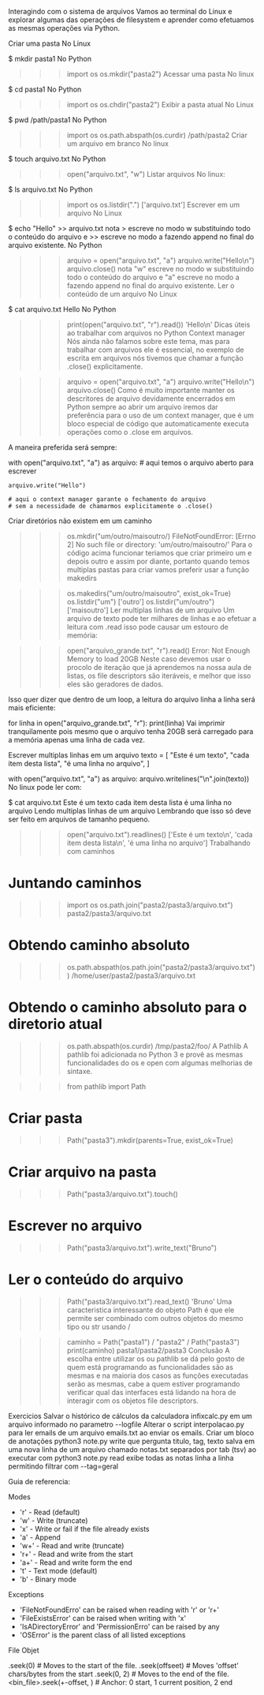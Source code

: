 Interagindo com o sistema de arquivos
Vamos ao terminal do Linux e explorar algumas das operações de filesystem e aprender como efetuamos as mesmas operações via Python.

Criar uma pasta
No Linux

$ mkdir pasta1
No Python

>>> import os
>>> os.mkdir("pasta2")
Acessar uma pasta
No linux

$ cd pasta1
No Python

>>> import os
>>> os.chdir("pasta2")
Exibir a pasta atual
No Linux

$ pwd
/path/pasta1
No Python

>>> import os
>>> os.path.abspath(os.curdir)
/path/pasta2
Criar um arquivo em branco
No linux

$ touch arquivo.txt
No Python

>>> open("arquivo.txt", "w")
Listar arquivos
No linux:

$ ls
arquivo.txt
No Python

>>> import os
>>> os.listdir(".")
['arquivo.txt']
Escrever em um arquivo
No Linux

$ echo "Hello" >> arquivo.txt
nota > escreve no modo w substituindo todo o conteúdo do arquivo e >> escreve no modo a fazendo append no final do arquivo existente.
No Python

>>> arquivo =  open("arquivo.txt", "a")
>>> arquivo.write("Hello\n")
>>> arquivo.close()
nota "w" escreve no modo w substituindo todo o conteúdo do arquivo e "a" escreve no modo a fazendo append no final do arquivo existente.
Ler o conteúdo de um arquivo
No Linux

$ cat arquivo.txt
Hello
No Python

>>> print(open("arquivo.txt", "r").read())
'Hello\n'
Dicas úteis ao trabalhar com arquivos no Python
Context manager
Nós ainda não falamos sobre este tema, mas para trabalhar com arquivos ele é essencial, no exemplo de escrita em arquivos nós tivemos que chamar a função .close() explicitamente.

>>> arquivo =  open("arquivo.txt", "a")
>>> arquivo.write("Hello\n")
>>> arquivo.close()
Como é muito importante manter os descritores de arquivo devidamente encerrados em Python sempre ao abrir um arquivo iremos dar preferência para o uso de um context manager, que é um bloco especial de código que automaticamente executa operações como o .close em arquivos.

A maneira preferida será sempre:

with open("arquivo.txt", "a") as arquivo:
    # aqui temos o arquivo aberto para escrever
    
    arquivo.write("Hello")

    # aqui o context manager garante o fechamento do arquivo 
    # sem a necessidade de chamarmos explicitamente o .close()
Criar diretórios não existem em um caminho
>>> os.mkdir("um/outro/maisoutro/)
FileNotFoundError: [Errno 2] No such file or directory: 'um/outro/maisoutro/'
Para o código acima funcionar teriamos que criar primeiro um e depois outro e assim por diante, portanto quando temos multiplas pastas para criar vamos preferir usar a função makedirs

>>> os.makedirs("um/outro/maisoutro", exist_ok=True)
>>> os.listdir("um")
['outro']
>>> os.listdir("um/outro")
['maisoutro']
Ler multiplas linhas de um arquivo
Um arquivo de texto pode ter milhares de linhas e ao efetuar a leitura com .read isso pode causar um estouro de memória:

>>> open("arquivo_grande.txt", "r").read()
Error: Not Enough Memory to load 20GB
Neste caso devemos usar o procolo de iteração que já aprendemos na nossa aula de listas, os file descriptors são iteráveis, e melhor que isso eles são geradores de dados.

Isso quer dizer que dentro de um loop, a leitura do arquivo linha a linha será mais eficiente:

for linha in open("arquivo_grande.txt", "r"):
    print(linha)
Vai imprimir tranquilamente pois mesmo que o arquivo tenha 20GB será carregado para a memória apenas uma linha de cada vez.

Escrever multiplas linhas em um arquivo
texto = [
    "Este é um texto",
    "cada item desta lista",
    "é uma linha no arquivo",
]

with open("arquivo.txt", "a") as arquivo:
    arquivo.writelines("\n".join(texto))
No linux pode ler com:

$ cat arquivo.txt
Este é um texto
cada item desta lista
é uma linha no arquivo
Lendo multiplas linhas de um arquivo
Lembrando que isso só deve ser feito em arquivos de tamanho pequeno.
>>> open("arquivo.txt").readlines()
['Este é um texto\n', 'cada item desta lista\n', 'é uma linha no arquivo']
Trabalhando com caminhos
# Juntando caminhos
>>> import os
>>> os.path.join("pasta2/pasta3/arquivo.txt")
pasta2/pasta3/arquivo.txt

# Obtendo caminho absoluto
>>> os.path.abspath(os.path.join("pasta2/pasta3/arquivo.txt"))
/home/user/pasta2/pasta3/arquivo.txt

# Obtendo o caminho absoluto para o diretorio atual
>>> os.path.abspath(os.curdir)
/tmp/pasta2/foo/
A Pathlib
A pathlib foi adicionada no Python 3 e provê as mesmas funcionalidades do os e open com algumas melhorias de sintaxe.

>>> from pathlib import Path
# Criar pasta
>>> Path("pasta3").mkdir(parents=True, exist_ok=True)
# Criar arquivo na pasta
>>> Path("pasta3/arquivo.txt").touch()
# Escrever no arquivo
>>> Path("pasta3/arquivo.txt").write_text("Bruno")
# Ler o conteúdo do arquivo
>>> Path("pasta3/arquivo.txt").read_text()
'Bruno'
Uma caracteristica interessante do objeto Path é que ele permite ser combinado com outros objetos do mesmo tipo ou str usando /

>>> caminho = Path("pasta1") / "pasta2" / Path("pasta3")
>>> print(caminho)
pasta1/pasta2/pasta3
Conclusão
A escolha entre utilizar os ou pathlib se dá pelo gosto de quem está programando as funcionalidades são as mesmas e na maioria dos casos as funções executadas serão as mesmas, cabe a quem estiver programando verificar qual das interfaces está lidando na hora de interagir com os objetos file descriptors.

Exercicios
Salvar o histórico de cálculos da calculadora infixcalc.py em um arquivo informado no parametro --logfile
Alterar o script interpolacao.py para ler emails de um arquivo emails.txt ao enviar os emails.
Criar um bloco de anotações python3 note.py write que pergunta titulo, tag, texto salva em uma nova linha de um arquivo chamado notas.txt separados por tab (tsv) ao executar com python3 note.py read exibe todas as notas linha a linha permitindo filtrar com --tag=geral


Guia de referencia:

Modes
* 'r' - Read (default)
* 'w' - Write (truncate)
* 'x' - Write or fail if the file already exists
* 'a' - Append
* 'w+' - Read and write (truncate)
* 'r+' - Read and write from the start
* 'a+' - Read and write form the end
* 't' - Text mode (default)
* 'b' - Binary mode

Exceptions
* 'FileNotFoundErro' can be raised when reading with 'r' or 'r+'
* 'FileExistsError' can be raised when writing with 'x'
* 'IsADirectoryError' and 'PermissionErro' can be raised by any
* 'OSError' is the parent class of all listed exceptions

File Objet

<file>.seek(0)  # Moves to the start of the file.
<file>.seek(offseet)    # Moves 'offset' chars/bytes from the start
<file>.seek(0, 2)   # Moves to the end of the file.
<bin_file>.seek(+-offset, <anchor>) # Anchor: 0 start, 1 current position, 2 end




